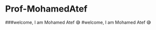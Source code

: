 # Prof-MohamedAtef
###welcome, I am Mohamed Atef :sweat_smile:
#welcome, I am Mohamed Atef :sweat_smile:
